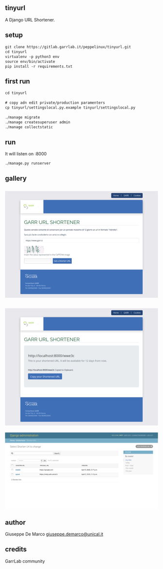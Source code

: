 tinyurl
-------

A Django URL Shortener.


setup
-----

````
git clone https://gitlab.garrlab.it/peppelinux/tinyurl.git
cd tinyurl
virtualenv -p python3 env
source env/bin/activate
pip install -r requirements.txt
````

first run
---

````
cd tinyurl

# copy adn edit private/production paramenters
cp tinyurl/settingslocal.py.example tinyurl/settingslocal.py

./manage migrate
./manage createsuperuser admin
./manage collectstatic
````

run
---

It will listen on :8000
````
./manage.py runserver
````

gallery
-------

![Alt text](gallery/11.png)
--------------
![Alt text](gallery/2.png)
--------------
![Alt text](gallery/3.png)

author
------

Giuseppe De Marco <giuseppe.demarco@unical.it>

credits
-------

GarrLab community
